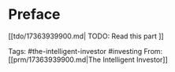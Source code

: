 # Preface
   [[tdo/17363939900.md| TODO: Read this part ]]


Tags: #the-intelligent-investor #investing
From: [[prm/17363939900.md|The Intelligent Investor]]